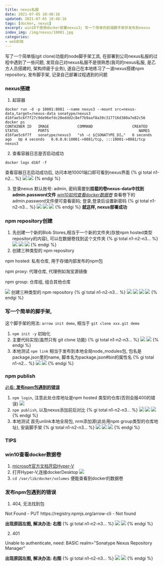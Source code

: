 ```yaml
---
title: nexus私服
date: 2021-07-05 10:48:16
updated: 2021-07-05 10:48:16
tags: [docker, nexus]
excerpt: win10下使用docker部署nexus3; 写一个简单的前端脚手架并发布到nexus
index_img: /img/nexus/10001.jpg
categories: 
- web前端
---
```


写了一个简单版(git clone)功能的node脚手架工具, 在部署到公司nexus私服的过程中遇到了一些问题, 发现自己对nexus私服不是很熟悉(我司的nexus私服, 是乙方人员搭建的, 架构师疲于业务), 遂自己在本地练习了一波nexus搭建npm repository, 发布脚手架, 记录自己部署过程遇到的问题
### nexus搭建

1. 起容器
```shell
docker run -d -p 10001:8081 --name nexus3 --mount src=nexus-data,target=/nexus-data sonatype/nexus3
d16fae5c6f7f27c9de96efdc20eddd2c8ef7b9aaf8a39c317716d380a7e82c56
docker ps
CONTAINER ID   IMAGE             COMMAND                  CREATED         STATUS         PORTS                                         NAMES
d16fae5c6f7f   sonatype/nexus3   "sh -c ${SONATYPE_DI…"   6 seconds ago   Up 4 seconds   0.0.0.0:10001->8081/tcp, :::10001->8081/tcp   nexus3
```
2. 查看容器日志是否启动成功
```shell
docker logs d16f -f
```
查看容器日志启动成功后, 访问本地10001端口即可看到nexus界面
{% gi total n1-n2... %}
  ![](/img/nexus/start.jpg)
  ![](/img/nexus/10001.jpg)
{% endgi %}

3. 登录nexus
默认账号: admin, 密码需要到**挂载的卷nexus-data中找到admin.password文件**
<a href="#win10" style="text-decoration: underline; cursor: pointer">*win10如何查看docker数据卷*</a>
查看卷下的admin.password文件便可查看密码; 登录,登录后设置新密码
{% gi total n1-n2-n3... %}
  ![](/img/nexus/psd.jpg)
  ![](/img/nexus/login.jpg)
  ![](/img/nexus/newpsd.jpg)
{% endgi %}
**就这样, nexus部署成功**

### npm repository创建
1. 先创建一个新的Blob Stores,相当于一个新的文件夹(存放npm hosted类型repository的内容), 可以在数据卷找到这个文件夹
{% gi total n1-n2-n3... %}
  ![](/img/nexus/blob1.jpg)
  ![](/img/nexus/blob2.jpg)
  ![](/img/nexus/blob3.png)
{% endgi %}
2. 创建三种类型的 npm repository
<p class="note note-primary">npm hosted: 私有仓库, 用于存储内部发布的npm包</p>
<p class="note note-primary">npm proxy: 代理仓库, 代理例如淘宝源镜像</p>
<p class="note note-primary">npm group: 仓库组, 组合其他仓库</p>

![](/img/nexus/npm3.jpg)
创建三种类型的 npm repository
{% gi total n1-n2-n3... %}
  ![](/img/nexus/hosted.jpg)
  ![](/img/nexus/proxy.jpg)
  ![](/img/nexus/group.jpg)
  ![](/img/nexus/cpy.jpg)
{% endgi %}
### 写一个简单的脚手架,
这个脚手架的用法: `arrow init demo`, 相当于 `git clone xxx.git demo`
1. `npm init -y` 初始化
2. 主要代码实现(虽然只有 git clone 功能)
{% gi total n1-n2-n3... %}
  ![](/img/nexus/pkg.png)
  ![](/img/nexus/sh.png)
{% endgi %}
3. 本地测试
`npm link` 相当于发布到本地全局node_modules包, 包名是package.json里的name, 脚本名为package.json#bin的属性名
{% gi total n1-n2... %}
![](/img/nexus/link.png)
![](/img/nexus/suc.png)
{% endgi %}

### npm publish

<a href="#error">必看: **发布npm包遇到的错误**</a>

1. `npm login`, 注意此处仓库地址是npm hosted 类型的仓库(否则会报400的错误)
![](/img/nexus/npmlogin.png)
2. `npm publish`, 以及nexus添加前后对比
{% gi total n1-n2-n3... %}
![](/img/nexus/npmpublish.png)
![](/img/nexus/bp.jpg)
![](/img/nexus/ap.jpg)
{% endgi %}
3. 本地测试
首先unlink本地全局包, nrm添加源(此处用npm group类型的仓库地址), 安装脚手架
{% gi total n1-n2-n3... %}
![](/img/nexus/ul.png)
![](/img/nexus/nrm.png)
![](/img/nexus/end.png)
{% endgi %}

### TIPS
### <span id="win10">win10查看docker数据卷</span>
1. [microsoft官方文档开启Hyper-V](https://docs.microsoft.com/zh-cn/virtualization/hyper-v-on-windows/quick-start/enable-hyper-v)
2. 打开Hyper-V,连接dockerDesktop
![](/img/nexus/hyper-v.jpg)
3. `cd /var/lib/docker/volumes` 便能查看到docker的数据卷 

### <span id="error">发布npm包遇到的错误</span>
1. 404, 无法找到包
<p class="note note-danger"> Not Found - PUT https://registry.npmjs.org/arrow-cli - Not found</p>

**出现原因左图, 解决办法: 右图**
{% gi total n1-n2-n3... %}
![](/img/nexus/404.png)
![](/img/nexus/pkg2.png)
{% endgi %}

2. 401
<p class="note note-danger">Unable to authenticate, need: BASIC realm="Sonatype Nexus Repository Manager"</p>

**出现原因左图, 解决办法: 右图**
{% gi total n1-n2-n3... %}
![](/img/nexus/401.png)
![](/img/nexus/E401.jpg)
{% endgi %}





